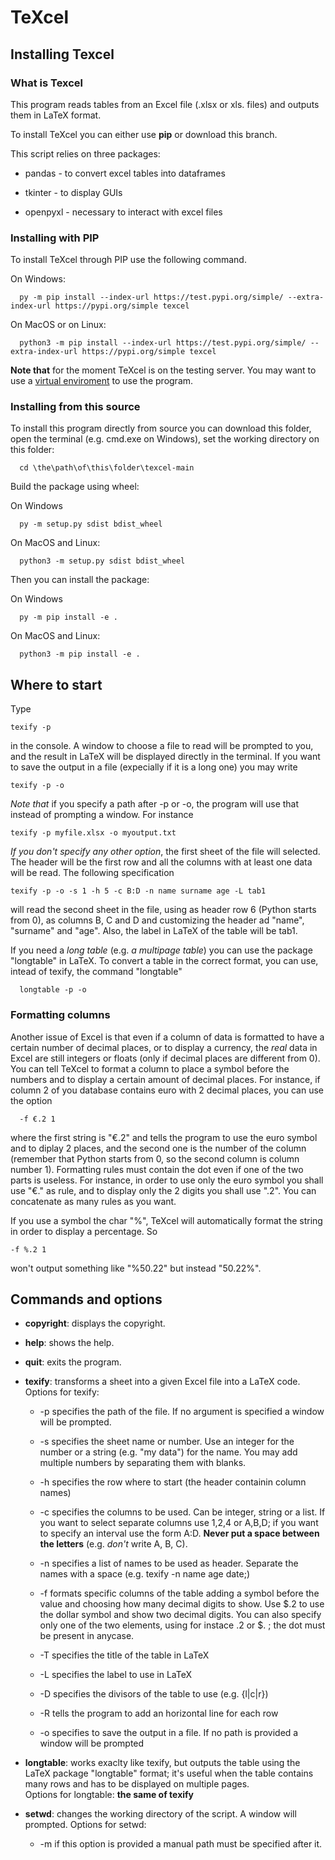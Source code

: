 # TeXcel


## Installing Texcel 


### What is Texcel
This program reads tables from an Excel file (.xlsx or xls. files) and outputs them in LaTeX format. 

To install TeXcel you can either use **pip** or download this branch.

This script relies on three packages: 

   -  pandas - to convert excel tables into dataframes    
    
   -  tkinter - to display GUIs
    
   -  openpyxl - necessary to interact with excel files
    



### Installing with PIP


To install TeXcel through PIP use the following command.

On Windows:

      py -m pip install --index-url https://test.pypi.org/simple/ --extra-index-url https://pypi.org/simple texcel

On MacOS or on Linux:

      python3 -m pip install --index-url https://test.pypi.org/simple/ --extra-index-url https://pypi.org/simple texcel


**Note that** for the moment TeXcel is on the testing server. You may want to use a [virtual enviroment](https://packaging.python.org/en/latest/guides/installing-using-pip-and-virtual-environments/)  to use the program. 




### Installing from this source


To install this program directly from source you can download this folder, open the terminal (e.g. cmd.exe on Windows), set the working directory on this folder:

      cd \the\path\of\this\folder\texcel-main

Build the package using wheel: 

On Windows

      py -m setup.py sdist bdist_wheel

On MacOS and Linux:

      python3 -m setup.py sdist bdist_wheel


Then you can install the package:

On Windows 

      py -m pip install -e .

On MacOS and Linux:

      python3 -m pip install -e .



## Where to start


Type 

    texify -p
    
in the console. A window to choose a file to read will be prompted to you, and the result in LaTeX will be displayed directly in the terminal. If you want to save the output in a file (expecially if it is a long one) you may write

    texify -p -o
    
_Note that_ if you specify a path after -p or -o, the program will use that instead of prompting a window. For instance

    texify -p myfile.xlsx -o myoutput.txt

_If you don't specify any other option_, the first sheet of the file will selected. The header will be the first row and all the columns with at least one data will be read. 
The following specification 
   
    texify -p -o -s 1 -h 5 -c B:D -n name surname age -L tab1
    
will read the second sheet in the file, using as header row 6 (Python starts from 0), as columns B, C and D and customizing the header ad "name", "surname" and "age". Also, the label in LaTeX of the table will be tab1. 

If you need a _long table_ (e.g. *a multipage table*) you can use the package "longtable" in LaTeX. To convert a table in the correct format, you can use, intead of texify, the command "longtable"

      longtable -p -o 



### Formatting columns


Another issue of Excel is that even if a column of data is formatted to have a certain number of decimal places, or to display a currency, the _real_ data in Excel are still integers or floats (only if decimal places are different from 0). You can tell TeXcel to format a column to place a symbol before the numbers and to display a certain amount of decimal places. 
For instance, if column 2 of you database contains euro with 2 decimal places, you can use the option 

      -f €.2 1
   
where the first string is "€.2" and tells the program to use the euro symbol and to diplay 2 places, and the second one is the number of the column (remember that Python starts from 0, so the second column is column number 1).
Formatting rules must contain the dot even if one of the two parts is useless. For instance, in order to use only the euro symbol you shall use "€." as rule, and to display only the 2 digits you shall use ".2". You can concatenate as many rules as you want. 

If you use a symbol the char "%", TeXcel will automatically format the string in order to display a percentage. So 

    -f %.2 1
  
won't output something like "%50.22" but instead "50.22%". 



## Commands and options


 -  **copyright**: displays the copyright.

 -  **help**: shows the help.

 -  **quit**: exits the program.

 -  **texify**: transforms a sheet into a given Excel file into a LaTeX code. Options for texify:
      -  -p specifies the path of the file. If no argument is specified a window will be prompted.
    
      -  -s specifies the sheet name or number. Use an integer for the number or a string (e.g. "my data") for the name. You may add multiple numbers by separating them          with blanks. 
    
      -  -h  specifies the row where to start (the header containin column names)
    
      -  -c  specifies the columns to be used. Can be integer, string or a list. If you want to select separate columns use 1,2,4 or A,B,D; if you want to specify an interval use the form A:D. **Never put a space between the letters** (e.g. _don't_ write A, B, C).
    
      -  -n  specifies a list of names to be used as header. Separate the names with a space (e.g. texify -n name age date;)
   
      -  -f  formats specific columns of the table adding a symbol before the value and choosing how many decimal digits to show. Use $.2 to use the dollar symbol and show two decimal digits. You can also specify only one of the two elements, using for instace .2 or $. ; the dot must be present in anycase.
    
      -  -T  specifies the title of the table in LaTeX
    
      -  -L  specifies the label to use in LaTeX
    
      -  -D  specifies the divisors of the table to use (e.g. {l|c|r})
   
      -  -R  tells the program to add an horizontal line for each row
    
      -  -o  specifies to save the output in a file. If no path is provided a window will be prompted
    
    

 -  **longtable**: works exaclty like texify, but outputs the table using the LaTeX package "longtable" format; it's useful when the table contains many rows and has to be displayed on multiple pages.  
Options for longtable: **the same of texify**


 -  **setwd**: changes the working directory of the script. A window will prompted. Options for setwd:

      -  -m if this option is provided a manual path must be specified after it.
